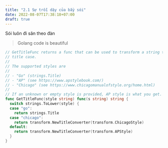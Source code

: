 ```yaml
---
title: "2.1 Sự trỗi dậy của bầy sói"
date: 2022-08-07T17:38:18+07:00
draft: true
---
```


Sói luôn đi săn theo đàn

> Golang code is beautiful

```go {linenos=table,hl_lines=[8,"15-17"],linenostart=1}
// GetTitleFunc returns a func that can be used to transform a string to
// title case.
//
// The supported styles are
//
// - "Go" (strings.Title)
// - "AP" (see https://www.apstylebook.com/)
// - "Chicago" (see https://www.chicagomanualofstyle.org/home.html)
//
// If an unknown or empty style is provided, AP style is what you get.
func GetTitleFunc(style string) func(s string) string {
  switch strings.ToLower(style) {
  case "go":
    return strings.Title
  case "chicago":
    return transform.NewTitleConverter(transform.ChicagoStyle)
  default:
    return transform.NewTitleConverter(transform.APStyle)
  }
}
```
